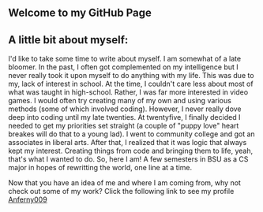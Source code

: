## Welcome to my GitHub Page


## A little bit about myself:

I'd like to take some time to write about myself. 
I am somewhat of a late bloomer. In the past, I often got complemented on my intelligence 
but I never really took it upon myself to do anything with my life. This was due to my,
lack of interest in school. At the time, I couldn't care less about most of what was 
taught in high-school. Rather, I was far more interested in video games. I would often
try creating many of my own and using various methods (some of which involved coding).
However, I never really dove deep into coding until my late twenties. At twentyfive, 
I finally decided I needed to get my priorities set straight (a couple of "puppy love"
heart breakes will do that to a young lad). I went to community college and got an 
associates in liberal arts. After that, I realized that it was logic that always kept
my interest. Creating things from code and bringing them to life, yeah, that's what
I wanted to do. So, here I am! A few semesters in BSU as a CS major in hopes of 
rewritting the world, one line at a time.

Now that you have an idea of me and where I am coming from, why not check out some of my work? Click the 
following link to see my profile [Anferny009](https://github.com/Anferny009)
